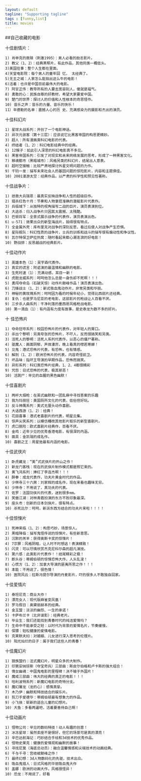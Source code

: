 ```yaml
---
layout: default
tagline: "Supporting tagline"
tags : [funny,list]
title: movies
---
```

##自己收藏的电影

十佳剧情片：
	
	1) 肖申克的救赎（刺激1995）：男人必看的励志影片。
	2) 教父（1、2）：经典黑帮片，有此作品，其他同类一概低头。
	3)美国往事：整个人生都在里面。
	4)天堂电影院：每个男人的童年回 忆， 太经典了。
	5)无主之城：人家怎么能拍出这么牛的电影！
	6)活着：也许是中国目前最伟大的电影。
	7) 阿甘正传：教导所有的人要去宽容别人，傻就是福气。
	8) 勇敢的心：民族自尊的好教材，希望大家要爱中国。
	9) 楚门的世界：探讨人的价值和人性根本的奇思怪作。
	10) 音乐之声：音乐的力量、音乐的快乐！
	11）辛德勒的名单：震撼人心的历 史、充满感染力的摄影和杰出的演员。
	

十佳科幻片
	
	1) 星球大战系列：开创了一个电影神话。
	2) 异次元骇客（第十三层）：应该说它比黑客帝国的构思更精妙。
	3) 超人：所有漫画类科幻电影的代表。
	4) 终结者（1、2）：科幻电影经典中的经典。
	5) 12猴子：如此引人深思的科幻电影真不多见。
	6) 黑客帝国系列：引发了对现实和未来网络发展的思考，形成了一种黑客文化。
	7) 移魂都市（黑暗城市）：风格另类的科幻片，结尾出人意表。
	8) 超时空接触：比较严肃地探讨外星文明问题的力作。
	9) 千钧一发：描写未来社会人的基因问题的惊险影片，内容和主题俱佳。
	10) 2001漫游太空：经典作品，以严肃的科学性和预见性著称。
十佳战争片：

	1) 拯救大兵瑞恩：最真实反映战争和人性的超级巨作。
	2) 猎杀红色十月：节奏和人物拿捏准确的潜艇影片代表作。
	3) 兵临城下：从独特的视角描写二战的巨片，演员表演到位。
	4) 大逃杀：归入战争片只因其太震撼、太残酷。
	5) 巴顿将军：全景式展示战争的代表作，演员表演出色。
	6) u-571：效果出众的新型海战片，拍得很有特点。
	7) 全金属外壳：库布里克对战争的深刻反思，看过后使人对战争产生恐惧。
	8) 星际舰队：科幻性质的战争片，士兵的训练和战斗的描写很有煽动性和争议性。
	9) 瓦尔特保卫萨拉热窝：随时看起来都心潮澎湃的好电影！
	10) 野战排：反思越战的经典影片。
十佳动作片

	1) 英雄本色（1）：吴宇森代表作。
	2) 真实的谎言：阿诺演的最温情和幽默的电影。
	3) 生死时速（1）：充满动感，耳目一新！
	4) 虎胆龙威系列：呵呵他怎么总是一身伤却不死啊！！！
	5) 勇闯夺命岛（石破天惊）动作片颠峰作品！演员表演出色。
	6) 刀锋战士（1、2）：新式吸血鬼动作片，非常另类和华丽。
	7) 神秘的黄玫瑰系列：呵呵因为看的时候年纪小，觉得比西部片还经典。
	8) 复仇：也是罗马尼亚的老电影，这部影片的枪战让人百看不厌。
	9) 三步杀人曲系列：干净利落的墨西哥风格枪战电影。
	10) 第一滴血（1）：有内涵有力度有故事，是史泰龙为数不多的好片。
十 佳恐怖片

	1) 夺命狂呼系列：校园恐怖片的代表作，对年轻人的胃口。
	2) 杀出个黎明：另类夸张的恐怖片，不吓人，反而很搞笑和另类。
	3) 活死人的黎明：活死人系列代表作，以恶心的僵尸著称。
	4) 驱魔人：画面阴郁，声效凄厉，晚上看真的噤若寒蝉！
	5) 见鬼：港式恐怖片代表，有恐怖，也有情感。
	6) 解剖（1、2）：欧洲恐怖片的代表，内容奇怪前卫。
	7) 坏品味：指环王导演的早期作品，恐怖而搞笑。
	8) 异形系列：科幻类恐怖片经典，1、2、4都很精彩
	9) 咒怨：日式恐怖的代表，极其邪恶！
	10) 活跳尸：罕见的血腥的黑色幽默！
十佳喜剧片

	1) 两杆大烟枪：在英式幽默和一团乱麻中寻找答案的乐趣
	2) 我为玛丽狂：美国厕所文化的代表，低俗但好玩。
	3) 反斗神鹰系列：美式无厘头动作喜剧。
	4) 大话西游（1、2）：经典！
	5) 花田喜事：港式老喜剧片的代表，明星云集。
	6) 惊声尖笑系列：以模仿糟改其他影片取乐的新型喜剧片。
	7) 虎口脱险：欧式喜剧片经典作，百看不厌。
	8) 金鸡：近年少见的优秀香港电影，有很深的内涵。
	9) 面具：金凯瑞的成名作。
	10) 喜剧之王：周星弛最有内涵的电影。
十佳武侠片

	1) 卧虎藏龙：“美”式武侠片的开山之作！
	2) 新龙门客栈：现在的武侠片制作模式都是照它来的。
	3) 黄飞鸿系列：捧红了李连杰啊！！！
	4) 醉拳：成龙代表作，功夫片黄金时代的作品。
	5) 少林寺三十六房：刘家辉的成名作，现在来看也趣味无穷。
	6) 少林寺：不用说了，真功夫的代表。
	7) 佐罗：法国剑侠片的代表，迷到很多mm。
	8) 笑傲江湖：对林青霞扮演的东方不败印象最深。
	9) 座头市：创新的日本剑侠片，很有特点。
	10) 杀死比尔：呵呵，新派东西方结合的功夫片来啦！！！！
十佳惊悚片

	1) 死神来临（1、2）：构思巧妙，场景惊人。
	2) 黑暗降临：描写鬼怪传说的惊悚片，有些新意思。
	3) 沉默的羔羊：获得奥斯卡奖的惊悚片！
	4) 7宗罪：风格阴暗，让人时不时想逃！表演精致！
	5) 闪灵：可以尽情欣赏杰克尼科尔森的超凡演技。
	6) 第六感：此类影片代表作！！结尾精彩之极！
	7) 断头谷：蒂姆伯顿的惊悚恐怖大作，人头乱滚！
	8) 心慌方（1、2）：加拿大导演的匪夷所思之作！！！
	9) 本能：不用说了，很色情！
	10) 医院风云：拉斯冯提尔导演的丹麦影片，吓的很多人不敢独自回家。
十佳爱情片

	1) 泰坦尼克：商业大作！
	2) 漂亮女人：现代版麻雀变凤凰！
	3) 罗马假日：奥黛丽赫本的经典。
	4) 金玉盟：淡淡的幽怨、一生的承诺！
	5) 卡萨布兰卡（北非谍影）：经典老片。
	6) 毕业生：我们还能找到青春时代的纯洁爱情吗？
	7) 生命中不能承受之轻：以时代为背景的爱情名片，节奏缓慢。
	8) 保镖：轻松健康的爱情电影。
	9) 克莱默夫妇：对婚姻、儿女进行深入思考的伦理片。
	10) 阳光灿烂的日子：属于我们这些人的青春！
十佳魔幻片

	1) 狼族盟约：法式魔幻片，明星众多的大制作。
	2) 印第安纳琼斯（夺宝奇兵）三部曲：斯皮尔伯格和卢卡斯的强大组合！
	3) 倩女幽魂：中国鬼电影的里程碑！决不输于外国片！
	4) 魔戒三部曲：伟大的经典的真正的电影！！！
	5) 哈利波特系列：新魔幻电影的奇特分支。
	6) 魔幻屠龙（龙的心）：感情真挚。
	7) 木乃伊：幽默和特技结合的娱乐片。
	8) 剪刀手爱德华：蒂姆伯顿最有想象力的作品。
	9) 小飞侠：崭新的适合儿童的幻想片。
	10) 大鱼：多看两遍吧，活着要善待自己啊！
十佳动画片

	1) 怪物公司：罕见的数码特技！动人有趣的创意！
	2) 冰冻星球：虽然卖座不是很好，但它的场景可是真的漂亮！
	3) 辛巴达航海记：巧妙结合手绘和3d技术的优秀作品。
	4) 怪物史莱克：健康的爱情观和幽默的故事！
	5) 寻找尼莫（海底总动员）：融合温馨情感和尖端技术的动画经典。
	6) 千与千寻：宫岐峻颠峰之作！
	7) 最终幻想：3d人物数码化的先驱，技术出众。
	8) 吸血鬼猎人：日式风格的华丽吸血鬼大作
	9) 盖娜：欧洲的动画大作，风格很怪异！
	10) 恐龙：不用说了，好看
